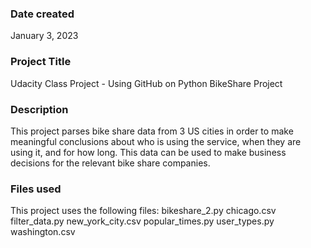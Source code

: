 
### Date created
January 3, 2023

### Project Title
Udacity Class Project - Using GitHub on Python BikeShare Project

### Description
This project parses bike share data from 3 US cities in order to make meaningful conclusions 
about who is using the service, when they are using it, and for how long.  This data can be used
to make business decisions for the relevant bike share companies.

### Files used
This project uses the following files:
bikeshare_2.py
chicago.csv
filter_data.py
new_york_city.csv
popular_times.py
user_types.py
washington.csv



